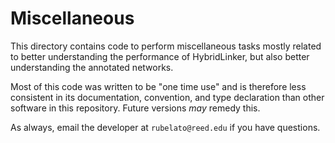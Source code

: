 # Miscellaneous 

This directory contains code to perform miscellaneous tasks mostly 
related to better understanding the performance of HybridLinker, 
but also better understanding the annotated networks. 

Most of this code was written to be "one time use" and is therefore less consistent 
in its documentation, convention, and type declaration than other 
software in this repository. Future versions *may* remedy this.

As always, email the developer at `rubelato@reed.edu` if you have questions. 
